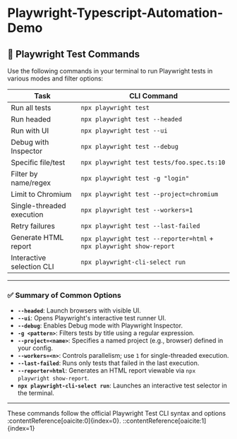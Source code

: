 # Playwright-Typescript-Automation-Demo 

## 🚀 Playwright Test Commands

Use the following commands in your terminal to run Playwright tests in various modes and filter options:

| Task                         | CLI Command                                                                 |
|-----------------------------|------------------------------------------------------------------------------|
| Run all tests               | `npx playwright test`                                                        |
| Run headed                  | `npx playwright test --headed`                                               |
| Run with UI                 | `npx playwright test --ui`                                                   |
| Debug with Inspector        | `npx playwright test --debug`                                                |
| Specific file/test          | `npx playwright test tests/foo.spec.ts:10`                                   |
| Filter by name/regex        | `npx playwright test -g "login"`                                             |
| Limit to Chromium           | `npx playwright test --project=chromium`                                     |
| Single-threaded execution   | `npx playwright test --workers=1`                                            |
| Retry failures              | `npx playwright test --last-failed`                                          |
| Generate HTML report        | `npx playwright test --reporter=html` + `npx playwright show-report`         |
| Interactive selection CLI   | `npx playwright-cli-select run`                                              |

---

### ✅ Summary of Common Options

- **`--headed`**: Launch browsers with visible UI.  
- **`--ui`**: Opens Playwright's interactive test runner UI.  
- **`--debug`**: Enables Debug mode with Playwright Inspector.  
- **`-g <pattern>`**: Filters tests by title using a regular expression.  
- **`--project=<name>`**: Specifies a named project (e.g., browser) defined in your config.  
- **`--workers=<n>`**: Controls parallelism; use `1` for single-threaded execution.  
- **`--last-failed`**: Runs only tests that failed in the last execution.  
- **`--reporter=html`**: Generates an HTML report viewable via `npx playwright show-report`.  
- **`npx playwright-cli-select run`**: Launches an interactive test selector in the terminal.

---

These commands follow the official Playwright Test CLI syntax and options :contentReference[oaicite:0]{index=0}.
::contentReference[oaicite:1]{index=1}
